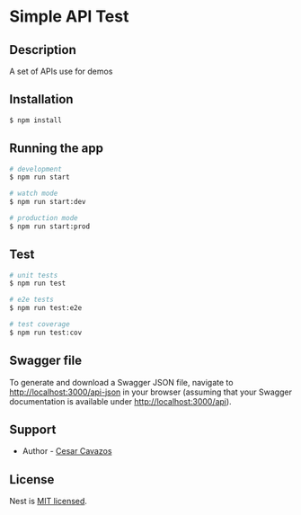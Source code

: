 # Simple API Test

## Description

A set of APIs use for demos

## Installation

```bash
$ npm install
```

## Running the app

```bash
# development
$ npm run start

# watch mode
$ npm run start:dev

# production mode
$ npm run start:prod
```

## Test

```bash
# unit tests
$ npm run test

# e2e tests
$ npm run test:e2e

# test coverage
$ npm run test:cov
```

## Swagger file

To generate and download a Swagger JSON file, navigate to [http://localhost:3000/api-json](http://localhost:3000/api-json) in your browser (assuming that your Swagger documentation is available under [http://localhost:3000/api](http://localhost:3000/api)).

## Support

- Author - [Cesar Cavazos](https://blog.ccavazos.co)

## License

Nest is [MIT licensed](LICENSE).

